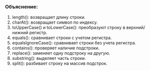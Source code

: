 ### Объяснение:
1. length(): возвращает длину строки.
2. charAt(): возвращает символ по индексу.
3. toUpperCase() и toLowerCase(): преобразуют строку в верхний/нижний регистр.
4. equals(): сравнивает строки с учетом регистра.
5. equalsIgnoreCase(): сравнивает строки без учета регистра.
6. contains(): проверяет наличие подстроки.
7. replace(): заменяет одну подстроку на другую.
8. substring(): выделяет часть строки.
9. split(): разбивает строку на массив подстрок.